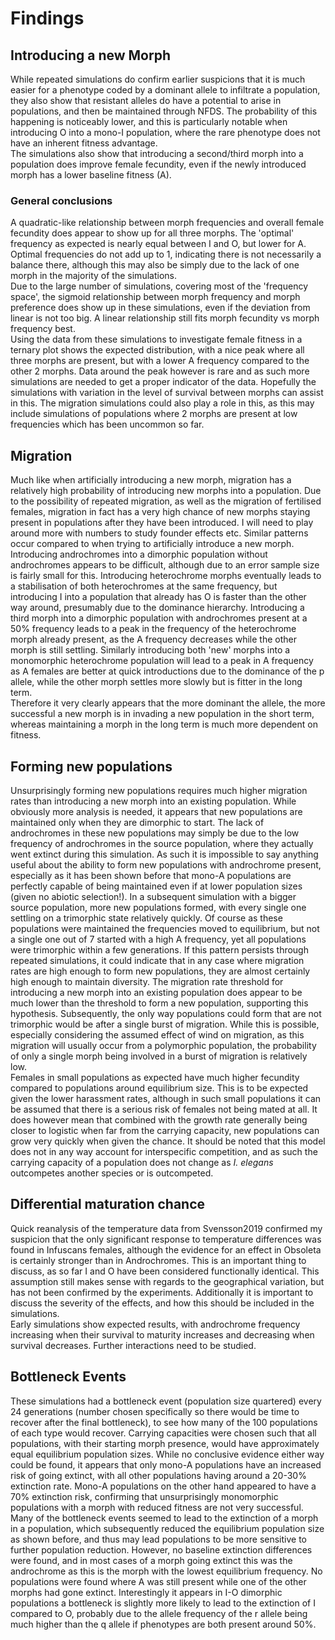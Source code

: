# Findings
## Introducing a new Morph
While repeated simulations do confirm earlier suspicions that it is much easier for a phenotype coded by a dominant allele to infiltrate a population, they also show that resistant alleles do have a potential to arise in populations, and then be maintained through NFDS. The probability of this happening is noticeably lower, and this is particularly notable when introducing O into a mono-I population, where the rare phenotype does not have an inherent fitness advantage.  
The simulations also show that introducing a second/third morph into a population does improve female fecundity, even if the newly introduced morph has a lower baseline fitness (A).

### General conclusions
A quadratic-like relationship between morph frequencies and overall female fecundity does appear to show up for all three morphs. The 'optimal' frequency as expected is nearly equal between I and O, but lower for A. Optimal frequencies do not add up to 1, indicating there is not necessarily a balance there, although this may also be simply due to the lack of one morph in the majority of the simulations.  
Due to the large number of simulations, covering most of the 'frequency space', the sigmoid relationship between morph frequency and morph preference does show up in these simulations, even if the deviation from linear is not too big. A linear relationship still fits morph fecundity vs morph frequency best.  
Using the data from these simulations to investigate female fitness in a ternary plot shows the expected distribution, with a nice peak where all three morphs are present, but with a lower A frequency compared  to the other 2 morphs. Data around the peak however is rare and as such more simulations are needed to get a proper indicator of the data. Hopefully the simulations with variation in the level of survival between morphs can assist in this. The migration simulations could also play a role in this, as this may include simulations of populations where 2 morphs are present at low frequencies which has been uncommon so far.

## Migration
Much like when artificially introducing a new morph, migration has a relatively high probability of introducing new morphs into a population. Due to the possibility of repeated migration, as well as the migration of fertilised females, migration in fact has a very high chance of new morphs staying present in populations after they have been introduced. I will need to play around more with numbers to study founder effects etc.
Similar patterns occur compared  to when trying to artificially introduce a new morph. Introducing androchromes into a dimorphic population without androchromes appears to be difficult, although due to an error sample size is fairly small for this. Introducing heterochrome morphs eventually leads to a stabilisation of both heterochromes at the same frequency, but introducing I into a population that already has O is faster than the other way around, presumably due to the dominance hierarchy. Introducing a third morph into a dimorphic population with androchromes present at a 50% frequency leads to a peak in the frequency of the heterochrome morph already present, as the A frequency decreases while the other morph is still settling. Similarly introducing both 'new' morphs into a monomorphic heterochrome population will lead to a peak in A frequency as A females are better at quick introductions due to the dominance of the p allele, while the other morph settles more slowly but is fitter in the long term.  
Therefore it very clearly appears that the more dominant the allele, the more successful a new morph is in invading a new population in the short term, whereas maintaining a morph in the long term is much more dependent on fitness.

## Forming new populations
Unsurprisingly forming new populations requires much higher migration rates than introducing a new morph into an existing population. While obviously more analysis is needed, it appears that new populations are maintained only when they are dimorphic to start. The lack of androchromes in these new populations may simply be due to the low frequency of androchromes in the source population, where they actually went extinct during this simulation. As such it is impossible to say anything useful about the ability to form new populations with androchrome present, especially as it has been shown before that mono-A populations are perfectly capable of being maintained even if at lower population sizes (given no abiotic selection!). In a subsequent simulation with a bigger source population, more new populations formed, with every single one settling on a trimorphic state relatively quickly. Of course as these populations were maintained the frequencies moved to equilibrium, but not a single one out of 7 started with a high A frequency, yet all populations were trimorphic within a few generations. If this pattern persists through repeated simulations, it could indicate that in any case where migration rates are high enough to form new populations, they are almost certainly high enough to maintain diversity. The migration rate threshold for introducing a new morph into an existing population does appear to be much lower than the threshold to form a new population, supporting this hypothesis. Subsequently, the only way populations could form that are not trimorphic would be after a single burst of migration. While this is possible, especially considering the assumed effect of wind on migration, as this migration will usually occur from a polymorphic population, the probability of only a single morph being involved in a burst of migration is relatively low.   
Females in small populations as expected have much higher fecundity compared to populations around equilibrium size. This is to be expected given the lower harassment rates, although in such small populations it can be assumed that there is a serious risk of females not being mated at all. It does however mean that combined with the growth rate generally being closer to logistic when far from the carrying capacity, new populations can grow very quickly when given the chance. It should be noted that this model does not in any way account for interspecific competition, and as such the carrying capacity of a population does not change as *I. elegans* outcompetes another species or is outcompeted.  



## Differential maturation chance
Quick reanalysis of the temperature data from Svensson2019 confirmed my suspicion that the only significant response to temperature differences was found in Infuscans females, although the evidence for an effect in Obsoleta is certainly stronger than in Androchromes. This is an important thing to discuss, as so far I and O have been considered functionally identical. This assumption still makes sense with regards to the geographical variation, but has not been confirmed by the experiments. Additionally it is important to discuss the severity of the effects, and how this should be included in the simulations.  
Early simulations show expected results, with androchrome frequency increasing when their survival to maturity increases and decreasing when survival decreases. Further interactions need to be studied.

## Bottleneck Events
These simulations had a bottleneck event (population size quartered) every 24 generations (number chosen specifically so there would be time to recover after the final bottleneck), to see how many of the 100 populations of each type would recover. Carrying capacities were chosen such that all populations, with their starting morph presence, would have approximately equal equilibrium population sizes. While no conclusive evidence either way could be found, it appears that only mono-A populations have an increased risk of going extinct, with all other populations having around a 20-30% extinction rate. Mono-A populations on the other hand appeared to have a 70% extinction risk, confirming that unsurprisingly monomorphic populations with a morph with reduced fitness are not very successful. Many of the bottleneck events seemed to lead to the extinction of a morph in a population, which subsequently reduced the equilibrium population size as shown before, and thus may lead populations to be more sensitive to further population reduction. However, no baseline extinction differences were found, and in most cases of a morph going extinct this was the androchrome as this is the morph with the lowest equilibrium frequency. No populations were found where A was still present while one of the other morphs had gone extinct. Interestingly it appears in I-O dimorphic populations a bottleneck is slightly more likely to lead to the extinction of I compared to O, probably due to the allele frequency of the r allele being much higher than the q allele if phenotypes are both present around 50%.
